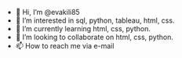 - 👋 Hi, I’m @evakili85
- 👀 I’m interested in sql, python, tableau, html, css.
- 🌱 I’m currently learning html, css, python.
- 💞️ I’m looking to collaborate on html, css, python.
- 📫 How to reach me via e-mail

<!---
evakili85/evakili85 is a ✨ special ✨ repository because its `README.md` (this file) appears on your GitHub profile.
You can click the Preview link to take a look at your changes.
--->
